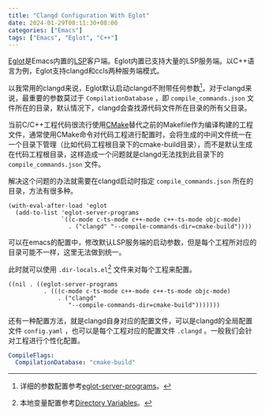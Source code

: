 ```yaml
---
title: "Clangd Configuration With Eglot"
date: 2024-01-29T08:11:30+08:00
categories: ["Emacs"]
tags: ["Emacs", "Eglot", "C++"]
---
```


[Eglot](https://joaotavora.github.io/eglot)是Emacs内置的[LSP](https://microsoft.github.io/language-server-protocol/)客户端。Eglot内置已支持大量的LSP服务端。以C++语言为例，Eglot支持clangd和ccls两种服务端模式。
<!--more-->

以我常用的clangd来说，Eglot默认启动clangd不附带任何参数[^1]，对于clangd来说，最重要的参数莫过于 `CompilationDatabase` ，即 `compile_commands.json` 文件所在的目录，默认情况下，clangd会查找源代码文件所在目录的所有父目录。

当前C/C++工程代码很流行使用[CMake](https://cmake.org/)替代之前的Makefile作为编译构建的工程文件，通常使用CMake命令对代码工程进行配置时，会将生成的中间文件统一在一个目录下管理（比如代码工程根目录下的cmake-build目录），而不是默认生成在代码工程根目录，这样造成一个问题就是clangd无法找到此目录下的 `compile_commands.json` 文件。

解决这个问题的办法就需要在clangd启动时指定 `compile_commands.json` 所在的目录，方法有很多种。

```emacs-lisp
(with-eval-after-load 'eglot
  (add-to-list 'eglot-server-programs
               `((c-mode c-ts-mode c++-mode c++-ts-mode objc-mode)
                 . ("clangd" "--compile-commands-dir=cmake-build"))))
```

可以在emacs的配置中，修改默认LSP服务端的启动参数，但是每个工程所对应的目录可能不一样，这里无法做到统一。

此时就可以使用 `.dir-locals.el`[^2] 文件来对每个工程来配置。

```emacs-lisp
((nil . ((eglot-server-programs
          . (((c-mode c-ts-mode c++-mode c++-ts-mode objc-mode)
              . ("clangd"
                 "--compile-commands-dir=cmake-build")))))))
```

还有一种配置方法，就是clangd自身对应的配置文件，可以是clangd的全局配置文件 `config.yaml` ，也可以是每个工程对应的配置文件 `.clangd` 。一般我们会针对工程进行个性化配置。

```yaml
CompileFlags:
  CompilationDatabase: "cmake-build"
```

[^1]: 详细的参数配置参考[eglot-server-programs](https://joaotavora.github.io/eglot/)。
[^2]: 本地变量配置参考[Directory Variables](https://www.gnu.org/software/emacs/manual/html_node/emacs/Directory-Variables.html)。
